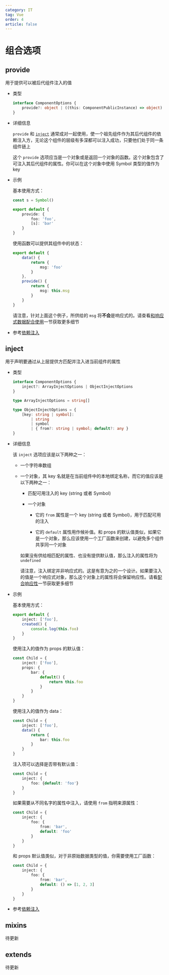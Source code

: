 ```yaml
---
category: IT
tag: Vue
order: 4
article: false
---
```


# 组合选项

## provide

用于提供可以被后代组件注入的值

- 类型

    ```typescript
    interface ComponentOptions {
        provide?: object | ((this: ComponentPublicInstance) => object)
    }
    ```

- 详细信息

    `provide` 和 [`inject`](#inject) 通常成对一起使用，使一个祖先组件作为其后代组件的依赖注入方，无论这个组件的层级有多深都可以注入成功，只要他们处于同一条组件链上
    
    这个 `provide` 选项应当是一个对象或是返回一个对象的函数。这个对象包含了可注入其后代组件的属性。你可以在这个对象中使用 Symbol 类型的值作为 key

- 示例

    基本使用方式：
    
    ```typescript
    const s = Symbol()
    
    export default {
        provide: {
            foo: 'foo',
            [s]: 'bar'
        }
    }
    ```
    
    使用函数可以提供其组件中的状态：
    
    ```typescript
    export default {
        data() {
            return {
                msg: 'foo'
            }
        },
        provide() {
            return {
                msg: this.msg
            }
        }
    }
    ```
    
    请注意，针对上面这个例子，所供给的 `msg` 将**不会**是响应式的。请查看[和响应式数据配合使用](../../guide/components/provide-inject.md#和响应式数据配合使用)一节获取更多细节

- 参考[依赖注入](../../guide/components/provide-inject.md)

## inject

用于声明要通过从上层提供方匹配并注入进当前组件的属性

- 类型

    ```typescript
    interface ComponentOptions {
        inject?: ArrayInjectOptions | ObjectInjectOptions
    }
    
    type ArrayInjectOptions = string[]
    
    type ObjectInjectOptions = {
        [key: string | symbol]:
            | string
            | symbol
            | { from?: string | symbol; default?: any }
    }
    ```

- 详细信息

    该 `inject` 选项应该是以下两种之一：

  - 一个字符串数组

  - 一个对象，其 key 名就是在当前组件中的本地绑定名称，而它的值应该是以下两种之一：

    - 匹配可用注入的 key (string 或者 Symbol)

    - 一个对象

      - 它的 `from` 属性是一个 key (string 或者 Symbol)，用于匹配可用的注入

      - 它的 `default` 属性用作候补值。和 props 的默认值类似，如果它是一个对象，那么应该使用一个工厂函数来创建，以避免多个组件共享同一个对象

    如果没有供给相匹配的属性、也没有提供默认值，那么注入的属性将为 `undefined`

    请注意，注入绑定并非响应式的。这是有意为之的一个设计。如果要注入的值是一个响应式对象，那么这个对象上的属性将会保留响应性。请看[配合响应性](../../guide/components/provide-inject.md)一节获取更多细节

- 示例

    基本使用方式：
    
    ```typescript
    export default {
        inject: ['foo'],
        created() {
            console.log(this.foo)
        }
    }
    ```
    
    使用注入的值作为 props 的默认值：
    
    ```typescript
    const Child = {
        inject: ['foo'],
        props: {
            bar: {
                default() {
                    return this.foo
                }
            }
        }
    }
    ```
    
    使用注入的值作为 data：
    
    ```typescript
    const Child = {
        inject: ['foo'],
        data() {
            return {
                bar: this.foo
            }
        }
    }
    ```
    
    注入项可以选择是否带有默认值：
    
    ```typescript
    const Child = {
        inject: {
            foo: {default: 'foo'}
        }
    }
    ```
    
    如果需要从不同名字的属性中注入，请使用 `from` 指明来源属性：
    
    ```typescript
    const Child = {
        inject: {
            foo: {
                from: 'bar',
                default: 'foo'
            }
        }
    }
    ```
    
    和 props 默认值类似，对于非原始数据类型的值，你需要使用工厂函数：
    
    ```typescript
    const Child = {
        inject: {
            foo: {
                from: 'bar',
                default: () => [1, 2, 3]
            }
        }
    }
    ```

- 参考[依赖注入](../../guide/components/provide-inject.md)

## mixins

待更新

## extends

待更新